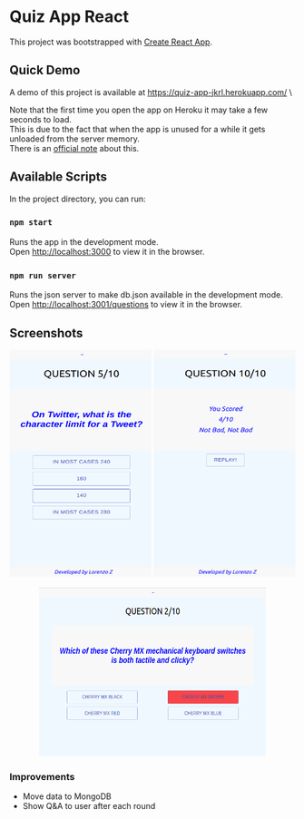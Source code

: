 # Quiz App React

This project was bootstrapped with [Create React App](https://github.com/facebook/create-react-app).

## Quick Demo
A demo of this project is available at https://quiz-app-jkrl.herokuapp.com/ \

Note that the first time you open the app on Heroku it may take a few seconds to load.\
This is due to the fact that when the app is unused for a while it gets unloaded from the server memory.\
There is an [official note](https://devcenter.heroku.com/articles/dynos#dyno-sleeping) about this.

## Available Scripts

In the project directory, you can run:

### `npm start`

Runs the app in the development mode.\
Open [http://localhost:3000](http://localhost:3000) to view it in the browser.

### `npm run server`
Runs the json server to make db.json available in the development mode.\
Open [http://localhost:3001/questions](http://localhost:3001/questions) to view it in the browser.

## Screenshots
<p align="center">
  <img src="https://github.com/lorenzojkrl/quiz-app-react/blob/main/src/assets/view1.png" alt="View" width="250" height="400" />
  <img src="https://github.com/lorenzojkrl/quiz-app-react/blob/main/src/assets/view2.png" alt="View" width="250" height="400" />
</p>
<p align="center">
<img src="https://github.com/lorenzojkrl/quiz-app-react/blob/main/src/assets/view3.png" alt="View" width="400" height="300" />
</p>

### Improvements
<ul>
  <li>Move data to MongoDB</li>
  <li>Show Q&A to user after each round</li>
</ul>


